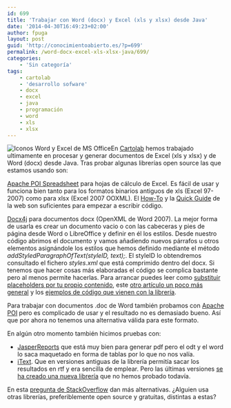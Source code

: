 ```yaml
---
id: 699
title: 'Trabajar con Word (docx) y Excel (xls y xlsx) desde Java'
date: '2014-04-30T16:49:23+02:00'
author: fpuga
layout: post
guid: 'http://conocimientoabierto.es/?p=699'
permalink: /word-docx-excel-xls-xlsx-java/699/
categories:
    - 'Sin categoría'
tags:
    - cartolab
    - 'desarrollo sofware'
    - docx
    - excel
    - java
    - programación
    - word
    - xls
    - xlsx
---
```


![Iconos Word y Excel de MS Office](http://conocimientoabierto.es/wp-content/blogs.dir/16/files/galerias/enelblog/Word-y-Excel-de-Office.jpg)En [Cartolab](http://cartolab.udc.es/) hemos trabajado ultimamente en procesar y generar documentos de Excel (xls y xlsx) y de Word (docx) desde Java. Tras probar algunas librerías open source las que estamos usando son:

[Apache POI Spreadsheet](http://poi.apache.org/spreadsheet/index.html) para hojas de cálculo de Excel. Es fácil de usar y funciona bien tanto para los formatos binarios antiguos de xls (Excel 97-2007) como para xlsx (Excel 2007 OOXML). El [How-To](http://poi.apache.org/spreadsheet/how-to.html) y la [Quick Guide](http://poi.apache.org/spreadsheet/quick-guide.html) de la web son suficientes para empezar a escribir código.

[Docx4j](http://www.docx4java.org/trac/docx4j) para documentos docx (OpenXML de Word 2007). La mejor forma de usarla es crear un documento vacio o con las cabeceras y pies de página desde Word o LibreOffice y definir en él los estilos. Desde nuestro código abrimos el documento y vamos añadiendo nuevos párrafos u otros elementos asignándole los estilos que hemos definido mediante el método *addStyledParagraphOfText(styleID, text);*. El styleID lo obtendremos consultado el fichero *styles.xml* que está comprimido dentro del docx. Si tenemos que hacer cosas más elaboradas el código se complica bastante pero al menos permite hacerlas. Para arrancar puedes leer como [substituir placeholders por tu propio contenido](http://www.smartjava.org/content/create-complex-word-docx-documents-programatically-docx4j), este [otro artículo un poco más general](http://blog.iprofs.nl/2012/09/06/creating-word-documents-with-docx4j/) y los [ejemplos de código que vienen con la librería](https://github.com/plutext/docx4j/tree/master/src/samples/docx4j/org/docx4j/samples).

Para trabajar con documentos .doc de Word también probamos con [Apache POI](http://poi.apache.org/document/index.html) pero es complicado de usar y el resultado no es demasiado bueno. Así que por ahora no tenemos una alternativa válida para este formato.

En algún otro momento también hicimos pruebas con:

- [JasperReports](http://community.jaspersoft.com/project/jasperreports-library) que está muy bien para generar pdf pero el odt y el word lo saca maquetado en forma de tablas por lo que no nos valía.
- [iText](http://itextpdf.com/). Que en versiones antiguas de la librería permitía sacar los resultados en rtf y era sencilla de emplear. Pero las últimas versiones [se ha creado una nueva librería](http://sourceforge.net/projects/itextrtf/) que no hemos probado todavía.

En esta [pregunta de StackOverflow](http://stackoverflow.com/questions/203174/whats-a-good-java-api-for-creating-word-documents) dan más alternativas. ¿Alguien usa otras librerías, preferiblemente open source y gratuitas, distintas a estas?